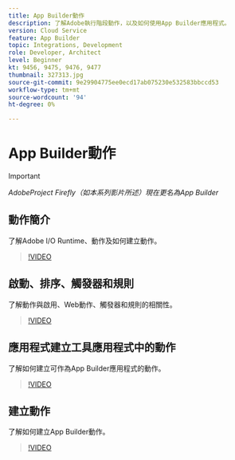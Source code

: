 ```yaml
---
title: App Builder動作
description: 了解Adobe執行階段動作，以及如何使用App Builder應用程式。
version: Cloud Service
feature: App Builder
topic: Integrations, Development
role: Developer, Architect
level: Beginner
kt: 9456, 9475, 9476, 9477
thumbnail: 327313.jpg
source-git-commit: 9e29904775ee0ecd17ab075230e532583bbccd53
workflow-type: tm+mt
source-wordcount: '94'
ht-degree: 0%

---
```



# App Builder動作

>[!IMPORTANT]
>
> _AdobeProject Firefly（如本系列影片所述）現在更名為App Builder_

## 動作簡介

了解Adobe I/O Runtime、動作及如何建立動作。

>[!VIDEO](https://video.tv.adobe.com/v/339192/?quality=12&learn=on)

## 啟動、排序、觸發器和規則

了解動作與啟用、Web動作、觸發器和規則的相關性。

>[!VIDEO](https://video.tv.adobe.com/v/339193/?quality=12&learn=on)

## 應用程式建立工具應用程式中的動作

了解如何建立可作為App Builder應用程式的動作。

>[!VIDEO](https://video.tv.adobe.com/v/339194/?quality=12&learn=on)

## 建立動作

了解如何建立App Builder動作。

>[!VIDEO](https://video.tv.adobe.com/v/339195/?quality=12&learn=on)
